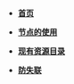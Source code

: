<!-- docs/_sidebar.md -->
* [**首页**](/)
* [**节点的使用**](/usenodes/)

* [**现有资源目录**](/one/one1.md)

* [**防失联**](/guide.md)

